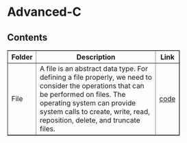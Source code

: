 # Advanced-C
<h2> Contents </h2>

<table style = "width : 80%" border = "1px solid black"> 
<tr>
<th>Folder</th>
<th>Description</th>
<th>Link</th>
</tr>


<tr>
<td> File </td>
<td> A file is an abstract data type. For defining a file properly, we need to consider the operations that can be performed on files. The operating system can provide system calls to create, write, read, reposition, delete, and truncate files.
</td>
<td><a href="https://github.com/abinashprabakar/Advanced-C/tree/main/fork"> code </a></td>
</tr>

